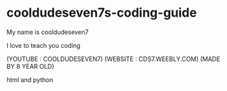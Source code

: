# cooldudeseven7s-coding-guide
My name is cooldudeseven7

I love to teach you coding

(YOUTUBE : COOLDUDESEVEN7)
(WEBSITE : CDS7.WEEBLY.COM)
(MADE BY 8 YEAR OLD)


html and python
